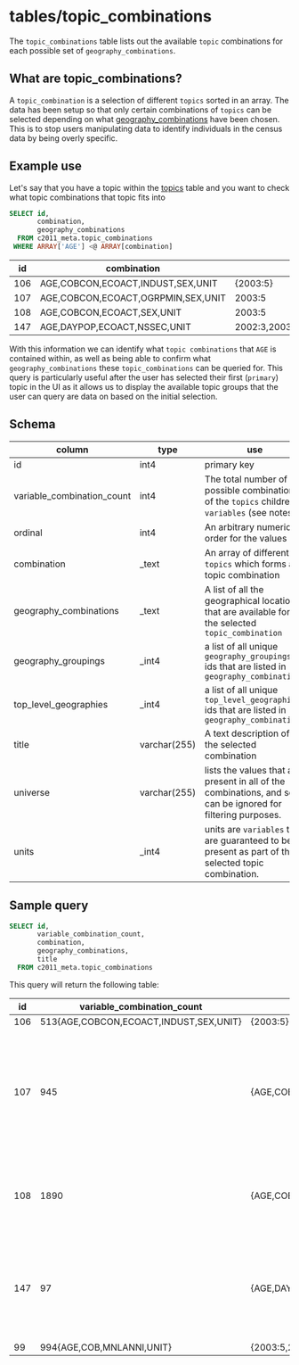 # tables/topic_combinations
The `topic_combinations` table lists out the available `topic` combinations for each possible set of `geography_combinations`.

## What are topic_combinations?
A `topic_combination` is a selection of different `topics` sorted in an array. The data has been setup so that only certain combinations of `topics` can be selected depending on what [geography_combinations](geography_combinations.md)  have been chosen. This is to stop users manipulating data to identify individuals in the census data by being overly specific.

## Example use
Let's say that you have a topic within the [topics](topics.md) table and you want to check what topic combinations that topic fits into

```sql
SELECT id, 
       combination,
       geography_combinations
  FROM c2011_meta.topic_combinations
 WHERE ARRAY['AGE'] <@ ARRAY[combination]
```

|id|combination|geography_combinations|
|-|-|-|
|106|AGE,COBCON,ECOACT,INDUST,SEX,UNIT|{2003:5}|
|107|AGE,COBCON,ECOACT,OGRPMIN,SEX,UNIT|2003:5|
|108|AGE,COBCON,ECOACT,SEX,UNIT|2003:5|
|147|AGE,DAYPOP,ECOACT,NSSEC,UNIT|2002:3,2003:4,2003:5,2003:7,2004:4,2005:4,2006:4,2006:5,2006:7,2007:5,2008:4,2008:7,2009:5,2011:4,2013:4,2013:7|

With this information we can identify what `topic combinations` that `AGE` is contained within, as well as being able to confirm what `geography_combinations` these `topic_combinations` can be queried for.
This query is particularly useful after the user has selected their first (`primary`) topic in the UI as it allows us to display the available topic groups that the user can query are data on based on the initial selection.

## Schema

|column|type|use|
|-|-|-|
|id|int4|primary key|
|variable_combination_count|int4|The total number of possible combinations of the `topics` children `variables` (see notes)|
|ordinal|int4|An arbitrary numerical order for the values|
|combination|_text|An array of different `topics` which forms a topic combination|
|geography_combinations|_text|A list of all the geographical locations that are available for the selected `topic_combination`|
|geography_groupings|_int4|a list of all unique `geography_groupings` ids that are listed in `geography_combinations`|
|top_level_geographies|_int4|a list of all unique `top_level_geographies` ids that are listed in `geography_combinations`|
|title|varchar(255)|A text description of the selected combination|
|universe|varchar(255)|lists the values that are present in all of the combinations, and so can be ignored for filtering purposes.|
|units|_int4|units are `variables` that are guaranteed to be present as part of the selected topic combination.|


## Sample query

```sql
SELECT id, 
       variable_combination_count, 
       combination, 
       geography_combinations, 
       title 
  FROM c2011_meta.topic_combinations
```

This query will return the following table:

|id|variable_combination_count|combination|geography_combinations|title|
|-|-|-|-|-|
|106|513{AGE,COBCON,ECOACT,INDUST,SEX,UNIT}|{2003:5}|Country of birth (condensed for Northern Ireland) by Industry by Sex 2011|
|107|945|{AGE,COBCON,ECOACT,OGRPMIN,SEX,UNIT}|{2003:5}|Country of birth (condensed for Northern Ireland) by Economic activity by Occupation (minor groups) by Sex 2011|
|108|1890|{AGE,COBCON,ECOACT,SEX,UNIT}|{2003:5}|Age by Country of birth (condensed) by Economic activity by Sex 2011|
|147|97|{AGE,DAYPOP,ECOACT,NSSEC,UNIT}|{2002:3,2003:4,2003:5,2003:7,2004:4,2005:4,2006:4,2006:5,2006:7,2007:5,2008:4,2008:7,2009:5,2011:4,2013:4,2013:7}|NS-SeC (National Statistics Socio-economic Classification) (Workplace Population) 2011|
|99|994{AGE,COB,MNLANNI,UNIT}|{2003:5,2006:5}|Country of birth by Main language (Northern Ireland)|2011|
